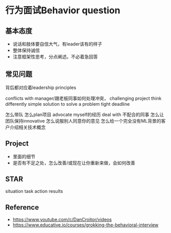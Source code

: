# 行为面试Behavior question

## 基本态度
- 说话和肢体要自信大气，有leader该有的样子
- 整体保持诚信
- 注意框架性思考，分点阐述。不必着急回答


## 常见问题
背后都对应着leadership principles

conflicts with manager/跟老板同事如何处理冲突，
challenging project
think differently
simple solution to solve a problem
tight deadline

怎么带队
怎么plan项目
advocate myself的经历
deal with 不配合的同事
怎么让团队保持innovative
怎么说服别人同意你的意见
怎么给一个完全没有ML背景的客户介绍相关技术概念

## Project
- 里面的细节
- 是否有不足之处，怎么改善/或现在让你重新来做，会如何改善

## STAR
situation
task
action
results



## Reference
- https://www.youtube.com/c/DanCroitor/videos
- https://www.educative.io/courses/grokking-the-behavioral-interview

